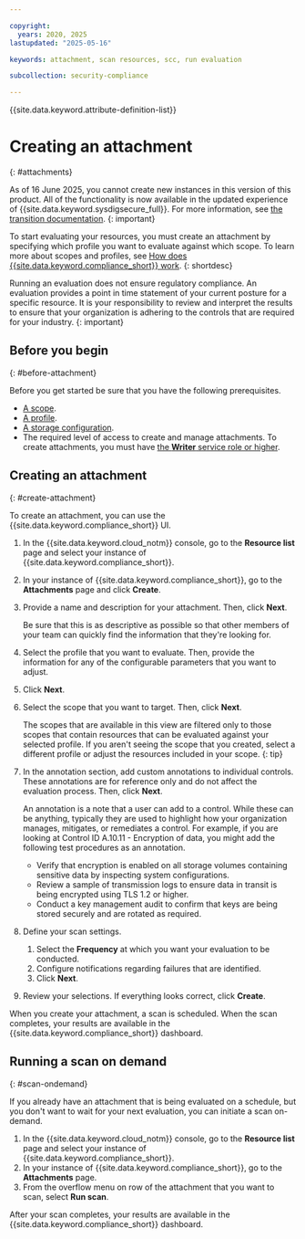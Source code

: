 ```yaml
---

copyright:
  years: 2020, 2025
lastupdated: "2025-05-16"

keywords: attachment, scan resources, scc, run evaluation

subcollection: security-compliance

---
```


{{site.data.keyword.attribute-definition-list}}


# Creating an attachment
{: #attachments}

As of 16 June 2025, you cannot create new instances in this version of this product. All of the functionality is now available in the updated experience of {{site.data.keyword.sysdigsecure_full}}. For more information, see [the transition documentation](/docs/security-compliance?topic=security-compliance-scc-transition). 
{: important}

To start evaluating your resources, you must create an attachment by specifying which profile you want to evaluate against which scope. To learn more about scopes and profiles, see [How does {{site.data.keyword.compliance_short}} work](/docs/security-compliance?topic=security-compliance-posture-management).
{: shortdesc}

Running an evaluation does not ensure regulatory compliance. An evaluation provides a point in time statement of your current posture for a specific resource. It is your responsibility to review and interpret the results to ensure that your organization is adhering to the controls that are required for your industry. 
{: important}

## Before you begin
{: #before-attachment}

Before you get started be sure that you have the following prerequisites.

* [A scope](/docs/security-compliance?topic=security-compliance-scopes).
* [A profile](/docs/security-compliance?topic=security-compliance-predefined-profiles).
* [A storage configuration](/docs/security-compliance?topic=security-compliance-storage).
* The required level of access to create and manage attachments. To create attachments, you must have [the **Writer** service role or higher](/docs/security-compliance?topic=security-compliance-access-management).


## Creating an attachment
{: #create-attachment}

To create an attachment, you can use the {{site.data.keyword.compliance_short}} UI.

1. In the {{site.data.keyword.cloud_notm}} console, go to the **Resource list** page and select your instance of {{site.data.keyword.compliance_short}}.
2. In your instance of {{site.data.keyword.compliance_short}}, go to the **Attachments** page and click **Create**.
3. Provide a name and description for your attachment. Then, click **Next**.
   
   Be sure that this is as descriptive as possible so that other members of your team can quickly find the information that they're looking for.

4. Select the profile that you want to evaluate. Then, provide the information for any of the configurable parameters that you want to adjust.
5. Click **Next**.
6. Select the scope that you want to target. Then, click **Next**.

   The scopes that are available in this view are filtered only to those scopes that contain resources that can be evaluated against your selected profile. If you aren't seeing the scope that you created, select a different profile or adjust the resources included in your scope.
   {: tip}

7. In the annotation section, add custom annotations to individual controls. These annotations are for reference only and do not affect the evaluation process. Then, click **Next**.

   An annotation is a note that a user can add to a control. While these can be anything, typically they are used to highlight how your organization manages, mitigates, or remediates a control. For example, if you are looking at Control ID A.10.11 - Encryption of data, you might add the following test procedures as an annotation.

   * Verify that encryption is enabled on all storage volumes containing sensitive data by inspecting system configurations.
   * Review a sample of transmission logs to ensure data in transit is being encrypted using TLS 1.2 or higher.
   * Conduct a key management audit to confirm that keys are being stored securely and are rotated as required.

8. Define your scan settings.

   1. Select the **Frequency** at which you want your evaluation to be conducted.
   2. Configure notifications regarding failures that are identified.
   3. Click **Next**.

9. Review your selections. If everything looks correct, click **Create**.


When you create your attachment, a scan is scheduled. When the scan completes, your results are available in the {{site.data.keyword.compliance_short}} dashboard.


## Running a scan on demand
{: #scan-ondemand}

If you already have an attachment that is being evaluated on a schedule, but you don't want to wait for your next evaluation, you can initiate a scan on-demand.

1. In the {{site.data.keyword.cloud_notm}} console, go to the **Resource list** page and select your instance of {{site.data.keyword.compliance_short}}.
2. In your instance of {{site.data.keyword.compliance_short}}, go to the **Attachments** page.
3. From the overflow menu on row of the attachment that you want to scan, select **Run scan**.

After your scan completes, your results are available in the {{site.data.keyword.compliance_short}} dashboard.
